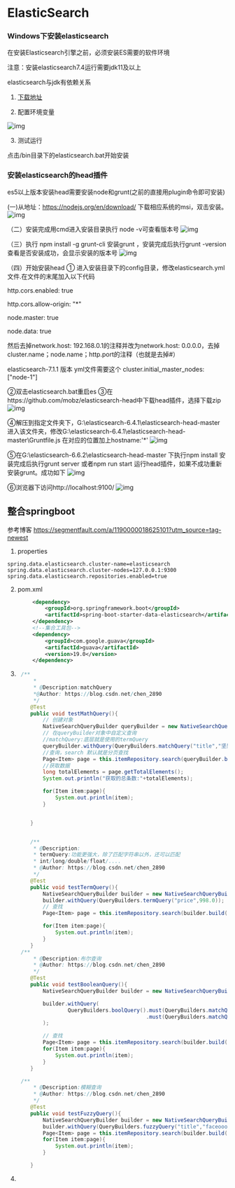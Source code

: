 # ElasticSearch

### Windows下安装elasticsearch

在安装Elasticsearch引擎之前，必须安装ES需要的软件环境

注意：安装elasticsearch7.4运行需要jdk11及以上

elasticsearch与jdk有依赖关系

1. [下载地址](https://www.elastic.co/cn/downloads/)

2. 配置环境变量

![img](https://img-blog.csdn.net/20180921174644360?watermark/2/text/aHR0cHM6Ly9ibG9nLmNzZG4ubmV0L2xpbmtrYg==/font/5a6L5L2T/fontsize/400/fill/I0JBQkFCMA==/dissolve/70)

3. 测试运行

点击/bin目录下的elasticsearch.bat开始安装

### 安装elasticsearch的head插件

 es5以上版本安装head需要安装node和grunt(之前的直接用plugin命令即可安装) 

 (一)从地址：https://nodejs.org/en/download/ 下载相应系统的msi，双击安装。
![img](https://img-blog.csdn.net/20180921174729508?watermark/2/text/aHR0cHM6Ly9ibG9nLmNzZG4ubmV0L2xpbmtrYg==/font/5a6L5L2T/fontsize/400/fill/I0JBQkFCMA==/dissolve/70) 



 （二）安装完成用cmd进入安装目录执行 node -v可查看版本号
![img](https://img-blog.csdn.net/20180921174744921?watermark/2/text/aHR0cHM6Ly9ibG9nLmNzZG4ubmV0L2xpbmtrYg==/font/5a6L5L2T/fontsize/400/fill/I0JBQkFCMA==/dissolve/70) 

（三）执行 npm install -g grunt-cli 安装grunt ，安装完成后执行grunt -version查看是否安装成功，会显示安装的版本号
![img](https://img-blog.csdn.net/20180921174758791?watermark/2/text/aHR0cHM6Ly9ibG9nLmNzZG4ubmV0L2xpbmtrYg==/font/5a6L5L2T/fontsize/400/fill/I0JBQkFCMA==/dissolve/70)

（四）开始安装head
① 进入安装目录下的config目录，修改elasticsearch.yml文件.在文件的末尾加入以下代码

http.cors.enabled: true

http.cors.allow-origin: "*"

node.master: true

node.data: true

然后去掉network.host: 192.168.0.1的注释并改为network.host: 0.0.0.0，去掉cluster.name；node.name；http.port的注释（也就是去掉#）

 elasticsearch-7.1.1 版本 yml文件需要这个 cluster.initial_master_nodes: ["node-1"] 

②双击elasticsearch.bat重启es
③在https://github.com/mobz/elasticsearch-head中下载head插件，选择下载zip
![img](https://img-blog.csdn.net/20180921174815652?watermark/2/text/aHR0cHM6Ly9ibG9nLmNzZG4ubmV0L2xpbmtrYg==/font/5a6L5L2T/fontsize/400/fill/I0JBQkFCMA==/dissolve/70)

④解压到指定文件夹下，G:\elasticsearch-6.4.1\elasticsearch-head-master 进入该文件夹，修改G:\elasticsearch-6.4.1\elasticsearch-head-master\Gruntfile.js 在对应的位置加上hostname:'*'
![img](https://img-blog.csdn.net/20180921174843354?watermark/2/text/aHR0cHM6Ly9ibG9nLmNzZG4ubmV0L2xpbmtrYg==/font/5a6L5L2T/fontsize/400/fill/I0JBQkFCMA==/dissolve/70)

⑤在G:\elasticsearch-6.6.2\elasticsearch-head-master 下执行npm install 安装完成后执行grunt server 或者npm run start 运行head插件，如果不成功重新安装grunt。成功如下
![img](https://img-blog.csdn.net/2018092117485988?watermark/2/text/aHR0cHM6Ly9ibG9nLmNzZG4ubmV0L2xpbmtrYg==/font/5a6L5L2T/fontsize/400/fill/I0JBQkFCMA==/dissolve/70)

⑥浏览器下访问http://localhost:9100/
![img](https://img-blog.csdn.net/20180921174914941?watermark/2/text/aHR0cHM6Ly9ibG9nLmNzZG4ubmV0L2xpbmtrYg==/font/5a6L5L2T/fontsize/400/fill/I0JBQkFCMA==/dissolve/70)

## 整合springboot

参考博客 https://segmentfault.com/a/1190000018625101?utm_source=tag-newest 



1. properties

```properties
spring.data.elasticsearch.cluster-name=elasticsearch
spring.data.elasticsearch.cluster-nodes=127.0.0.1:9300
spring.data.elasticsearch.repositories.enabled=true
```

2. pom.xml

```xml
 		<dependency>
            <groupId>org.springframework.boot</groupId>
            <artifactId>spring-boot-starter-data-elasticsearch</artifactId>
        </dependency>
        <!--集合工具包-->
        <dependency>
            <groupId>com.google.guava</groupId>
            <artifactId>guava</artifactId>
            <version>19.0</version>
        </dependency>
```

3. ```java
   	/**
        *
        * @Description:matchQuery
        *@Author: https://blog.csdn.net/chen_2890
        */
       @Test
       public void testMathQuery(){
           // 创建对象
           NativeSearchQueryBuilder queryBuilder = new NativeSearchQueryBuilder();
           // 在queryBuilder对象中自定义查询
           //matchQuery:底层就是使用的termQuery
           queryBuilder.withQuery(QueryBuilders.matchQuery("title","坚果"));
           //查询，search 默认就是分页查找
           Page<Item> page = this.itemRepository.search(queryBuilder.build());
           //获取数据
           long totalElements = page.getTotalElements();
           System.out.println("获取的总条数:"+totalElements);
   
           for(Item item:page){
               System.out.println(item);
           }
   
   
       }
   
   
       /**
        * @Description:
        * termQuery:功能更强大，除了匹配字符串以外，还可以匹配
        * int/long/double/float/....	
        * @Author: https://blog.csdn.net/chen_2890			
        */
       @Test
       public void testTermQuery(){
           NativeSearchQueryBuilder builder = new NativeSearchQueryBuilder();
           builder.withQuery(QueryBuilders.termQuery("price",998.0));
           // 查找
           Page<Item> page = this.itemRepository.search(builder.build());
   
           for(Item item:page){
               System.out.println(item);
           }
       }
   	/**
        * @Description:布尔查询
        * @Author: https://blog.csdn.net/chen_2890			
        */
       @Test
       public void testBooleanQuery(){
           NativeSearchQueryBuilder builder = new NativeSearchQueryBuilder();
   
           builder.withQuery(
                   QueryBuilders.boolQuery().must(QueryBuilders.matchQuery("title","华为"))
                                            .must(QueryBuilders.matchQuery("brand","华为"))
           );
   
           // 查找
           Page<Item> page = this.itemRepository.search(builder.build());
           for(Item item:page){
               System.out.println(item);
           }
       }
   
   	/**
        * @Description:模糊查询
        * @Author: https://blog.csdn.net/chen_2890			
        */
       @Test
       public void testFuzzyQuery(){
           NativeSearchQueryBuilder builder = new NativeSearchQueryBuilder();
           builder.withQuery(QueryBuilders.fuzzyQuery("title","faceoooo"));
           Page<Item> page = this.itemRepository.search(builder.build());
           for(Item item:page){
               System.out.println(item);
           }
   
       }
   
   ```

4. 